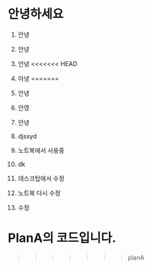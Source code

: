 # 안녕하세요

1. 안녕
2. 안녕
3. 안녕
<<<<<<< HEAD
4. 아녕
=======
4. 안녕
5. 안영
6. 안녕
7.  djssyd
8. 노트북에서 사용중
9. dk

10. 데스크탑에서 수정

11. 노트북 다시 수정

12. 수정

# PlanA의 코드입니다.
>>>>>>> planA
